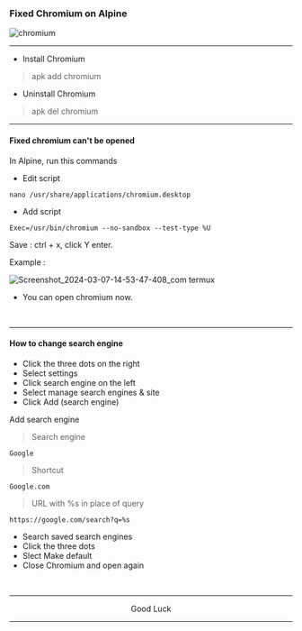 ### Fixed Chromium on Alpine
![chromium](https://github.com/wahasa/Project/assets/69626847/117de597-339d-48a9-9ea0-7be2bf32d125)

---
* Install Chromium
> apk add chromium

* Uninstall Chromium
> apk del chromium

---
#### Fixed chromium can't be opened
In Alpine, run this commands

* Edit script
```
nano /usr/share/applications/chromium.desktop
```

* Add script
```
Exec=/usr/bin/chromium --no-sandbox --test-type %U
```

Save : ctrl + x, click Y enter.

Example :

![Screenshot_2024-03-07-14-53-47-408_com termux](https://github.com/wahasa/Alpine/assets/69626847/57c0f0cf-e94a-4cfc-9764-2de938e00e03)

* You can open chromium now.
</br>

---
#### How to change search engine

* Click the three dots on the right
* Select settings
* Click search engine on the left
* Select manage search engines & site
* Click Add (search engine)

Add search engine
> Search engine
```
Google
```

> Shortcut
```
Google.com
```

> URL with %s in place of query
```
https://google.com/search?q=%s
```

* Search saved search engines
* Click the three dots
* Slect Make default
* Close Chromium and open again
</br>

---
<p align="center">Good Luck</p>

---
